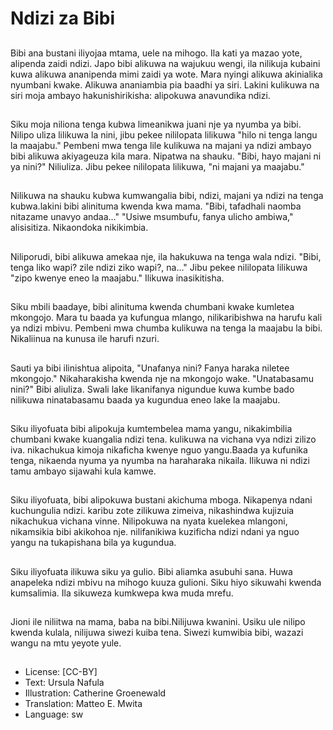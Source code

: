 # Ndizi za Bibi

##
Bibi ana bustani iliyojaa mtama, uele na mihogo. Ila kati ya mazao yote, alipenda zaidi ndizi. Japo bibi alikuwa na wajukuu wengi, ila nilikuja kubaini kuwa alikuwa ananipenda mimi zaidi ya wote. Mara nyingi alikuwa akinialika nyumbani kwake. Alikuwa ananiambia pia baadhi ya siri. Lakini kulikuwa na siri moja ambayo hakunishirikisha: alipokuwa anavundika ndizi.

##
Siku moja niliona tenga kubwa limeanikwa juani nje ya nyumba ya bibi. Nilipo uliza lilikuwa la nini, jibu pekee nililopata lilikuwa "hilo ni tenga langu la maajabu." Pembeni mwa tenga lile kulikuwa na majani ya ndizi ambayo bibi alikuwa akiyageuza kila mara. Nipatwa na shauku. "Bibi, hayo majani ni ya nini?" Niliuliza. Jibu pekee nililopata lilikuwa, "ni majani ya maajabu."

##
Nilikuwa na shauku kubwa kumwangalia bibi, ndizi, majani ya ndizi na tenga kubwa.lakini bibi alinituma kwenda kwa mama. "Bibi, tafadhali naomba nitazame unavyo andaa..." "Usiwe msumbufu, fanya ulicho ambiwa," alisisitiza. Nikaondoka nikikimbia.

##
Niliporudi, bibi alikuwa amekaa nje, ila hakukuwa na tenga wala ndizi. "Bibi, tenga liko wapi? zile ndizi ziko wapi?, na..." Jibu pekee nililopata lilikuwa "zipo kwenye eneo la maajabu." Ilikuwa inasikitisha.

##
Siku mbili baadaye, bibi alinituma kwenda chumbani kwake kumletea mkongojo. Mara tu baada ya kufungua mlango, nilikaribishwa na harufu kali ya ndizi mbivu. Pembeni mwa chumba kulikuwa na tenga la maajabu la bibi. Nikaliinua na kunusa ile harufi nzuri.

##
Sauti ya bibi ilinishtua alipoita, "Unafanya nini? Fanya haraka niletee mkongojo." Nikaharakisha kwenda nje na mkongojo wake. "Unatabasamu nini?" Bibi aliuliza. Swali lake likanifanya nigundue kuwa kumbe bado nilikuwa ninatabasamu baada ya kugundua eneo lake la maajabu.

##
Siku iliyofuata bibi alipokuja kumtembelea mama yangu, nikakimbilia chumbani kwake kuangalia ndizi tena. kulikuwa na vichana vya ndizi zilizo iva. nikachukua kimoja nikaficha kwenye nguo yangu.Baada ya kufunika tenga, nikaenda nyuma ya nyumba na haraharaka nikaila. Ilikuwa ni ndizi tamu ambayo sijawahi kula kamwe.

##
Siku iliyofuata, bibi alipokuwa bustani akichuma mboga. Nikapenya ndani kuchungulia ndizi. karibu zote zilikuwa zimeiva, nikashindwa kujizuia nikachukua vichana vinne. Nilipokuwa na nyata kuelekea mlangoni, nikamsikia bibi akikohoa nje. nilifanikiwa kuzificha ndizi ndani ya nguo yangu na tukapishana bila ya kugundua.

##
Siku iliyofuata ilikuwa siku ya gulio. Bibi aliamka asubuhi sana. Huwa anapeleka ndizi mbivu na mihogo kuuza gulioni. Siku hiyo sikuwahi kwenda kumsalimia. Ila sikuweza kumkwepa kwa muda mrefu.

##
Jioni ile niliitwa na mama, baba na bibi.Nilijuwa kwanini. Usiku ule nilipo kwenda kulala, nilijuwa siwezi kuiba tena. Siwezi kumwibia bibi, wazazi wangu na mtu yeyote yule.

##
* License: [CC-BY]
* Text: Ursula Nafula
* Illustration: Catherine Groenewald
* Translation: Matteo E. Mwita
* Language: sw

